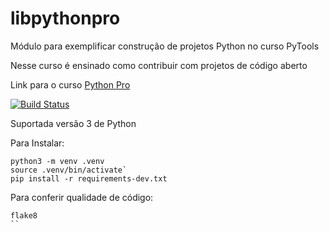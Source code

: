 # libpythonpro
Módulo para exemplificar construção de projetos Python no curso PyTools

Nesse curso é ensinado como contribuir com projetos de código aberto

Link para o curso [Python Pro](https://www.python.pro.br)

[![Build Status](https://app.travis-ci.com/LeandroYamada/libpythonpro.svg?branch=main)](https://app.travis-ci.com/LeandroYamada/libpythonpro)

Suportada versão 3 de Python

Para Instalar:
```console
python3 -m venv .venv
source .venv/bin/activate`
pip install -r requirements-dev.txt
```

Para conferir qualidade de código:

```console
flake8
``
